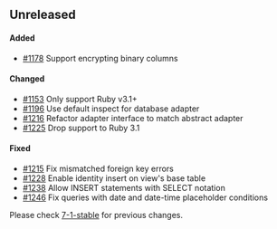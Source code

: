 ## Unreleased

#### Added

- [#1178](https://github.com/rails-sqlserver/activerecord-sqlserver-adapter/pull/1178) Support encrypting binary columns

#### Changed

- [#1153](https://github.com/rails-sqlserver/activerecord-sqlserver-adapter/pull/1153) Only support Ruby v3.1+
- [#1196](https://github.com/rails-sqlserver/activerecord-sqlserver-adapter/pull/1196) Use default inspect for database adapter
- [#1216](https://github.com/rails-sqlserver/activerecord-sqlserver-adapter/pull/1216) Refactor adapter interface to match abstract adapter
- [#1225](https://github.com/rails-sqlserver/activerecord-sqlserver-adapter/pull/1225) Drop support to Ruby 3.1

#### Fixed

- [#1215](https://github.com/rails-sqlserver/activerecord-sqlserver-adapter/pull/1215) Fix mismatched foreign key errors
- [#1228](https://github.com/rails-sqlserver/activerecord-sqlserver-adapter/pull/1228) Enable identity insert on view's base table
- [#1238](https://github.com/rails-sqlserver/activerecord-sqlserver-adapter/pull/1238) Allow INSERT statements with SELECT notation
- [#1246](https://github.com/rails-sqlserver/activerecord-sqlserver-adapter/pull/1246) Fix queries with date and date-time placeholder conditions

Please check [7-1-stable](https://github.com/rails-sqlserver/activerecord-sqlserver-adapter/blob/7-1-stable/CHANGELOG.md) for previous changes.
